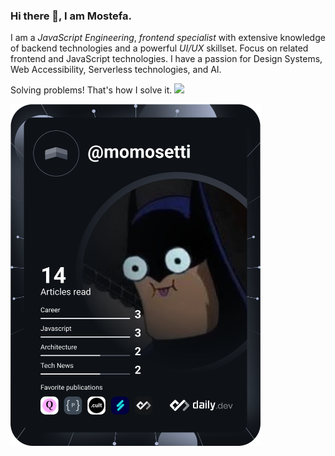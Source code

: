 

### Hi there 👋, I am Mostefa.
I am a *JavaScript Engineering*, *frontend
specialist* with extensive knowledge of backend
technologies and a powerful *UI/UX* skillset.
Focus on related frontend and JavaScript
technologies. I have a passion for Design
Systems, Web Accessibility, Serverless
technologies, and AI.

Solving problems! That's how I solve it.
![](https://c.tenor.com/xhbmkD5kCzMAAAAS/geek-nerd.gif)

<a href="https://app.daily.dev/DailyDevTips"><img src="https://github.com/momosetti/momosetti/blob/master/devcard.svg" width="400" alt="Mostefa Setti's Dev Card"/></a>

